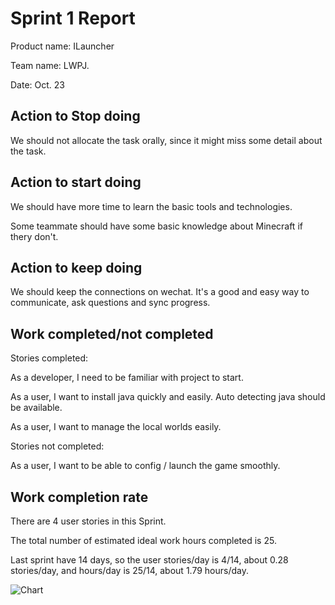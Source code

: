 # Sprint 1 Report

Product name: ILauncher

Team name: LWPJ.

Date: Oct. 23

## Action to Stop doing

We should not allocate the task orally, since it might miss some detail about the task.

## Action to start doing

We should have more time to learn the basic tools and technologies.

Some teammate should have some basic knowledge about Minecraft if thery don't. 

## Action to keep doing

We should keep the connections on wechat. It's a good and easy way to communicate, ask questions and sync progress.

## Work completed/not completed

Stories completed:

As a developer, I need to be familiar with project to start.

As a user, I want to install java quickly and easily. Auto detecting java should be available.

As a user, I want to manage the local worlds easily. 

Stories not completed:

As a user, I want to be able to config / launch the game smoothly.

## Work completion rate

There are 4 user stories in this Sprint. 

The total number of estimated ideal work hours completed is 25.

Last sprint have 14 days, so the user stories/day is 4/14, about 0.28 stories/day, and hours/day is 25/14, about 1.79 hours/day.

![Chart](svd-1.png)

